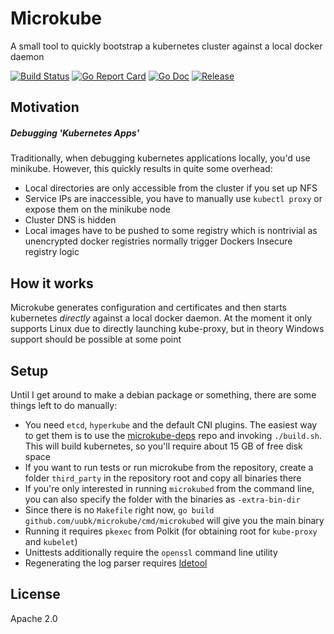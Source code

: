 # Microkube
A small tool to quickly bootstrap a kubernetes cluster against a local docker daemon

[![Build Status](https://travis-ci.com/uubk/microkube.svg?branch=master)](https://travis-ci.com/uubk/microkube)
[![Go Report Card](https://goreportcard.com/badge/github.com/uubk/microkube?style=flat)](https://goreportcard.com/report/github.com/uubk/microkube)
[![Go Doc](https://img.shields.io/badge/godoc-reference-blue.svg?style=flat)](http://godoc.org/github.com/uubk/microkube)
[![Release](https://img.shields.io/github/release/uubk/microkube.svg?style=flat)](https://github.com/uubk/microkube/releases/latest)

## Motivation
##### Debugging 'Kubernetes Apps' 
Traditionally, when debugging kubernetes applications locally, you'd use minikube.
However, this quickly results in quite some overhead:
* Local directories are only accessible from the cluster if you set up NFS
* Service IPs are inaccessible, you have to manually use `kubectl proxy` or expose them on the minikube node
* Cluster DNS is hidden
* Local images have to be pushed to some registry which is nontrivial as unencrypted docker registries normally trigger Dockers Insecure registry logic

## How it works
Microkube generates configuration and certificates and then starts kubernetes
*directly* against a local docker daemon. At the moment it only supports Linux
due to directly launching kube-proxy, but in theory Windows support should be
possible at some point

## Setup
Until I get around to make a debian package or something, there are some things
left to do manually:
* You need `etcd`, `hyperkube` and the default CNI plugins. The easiest way to get them is to use the [microkube-deps](https://github.com/uubk/microkube-deps) repo and invoking `./build.sh`. This will build kubernetes, so you'll require about 15 GB of free disk space
* If you want to run tests or run microkube from the repository, create a folder `third_party` in the repository root and copy all binaries there
* If you're only interested in running `microkubed` from the command line, you can also specify the folder with the binaries as `-extra-bin-dir`
* Since there is no `Makefile` right now, `go build github.com/uubk/microkube/cmd/microkubed` will give you the main binary
* Running it requires `pkexec` from Polkit (for obtaining root for `kube-proxy` and `kubelet`)
* Unittests additionally require the `openssl` command line utility
* Regenerating the log parser requires [ldetool](https://github.com/sirkon/ldetool)

## License
Apache 2.0